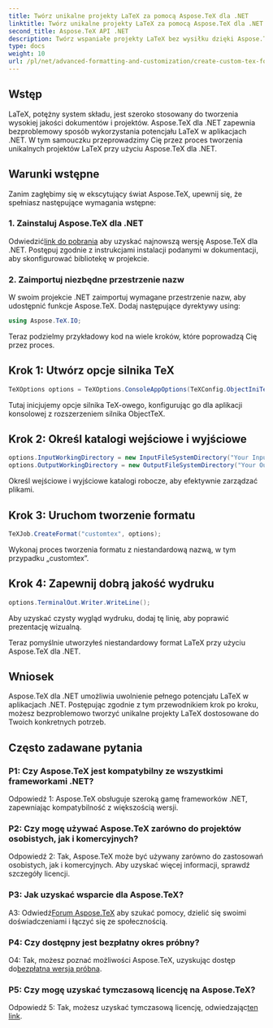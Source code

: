 ```yaml
---
title: Twórz unikalne projekty LaTeX za pomocą Aspose.TeX dla .NET
linktitle: Twórz unikalne projekty LaTeX za pomocą Aspose.TeX dla .NET
second_title: Aspose.TeX API .NET
description: Twórz wspaniałe projekty LaTeX bez wysiłku dzięki Aspose.TeX dla .NET. Pobierz teraz, aby uzyskać bezproblemową integrację z projektami .NET.
type: docs
weight: 10
url: /pl/net/advanced-formatting-and-customization/create-custom-tex-formats/
---
```

## Wstęp

LaTeX, potężny system składu, jest szeroko stosowany do tworzenia wysokiej jakości dokumentów i projektów. Aspose.TeX dla .NET zapewnia bezproblemowy sposób wykorzystania potencjału LaTeX w aplikacjach .NET. W tym samouczku przeprowadzimy Cię przez proces tworzenia unikalnych projektów LaTeX przy użyciu Aspose.TeX dla .NET.

## Warunki wstępne

Zanim zagłębimy się w ekscytujący świat Aspose.TeX, upewnij się, że spełniasz następujące wymagania wstępne:

### 1. Zainstaluj Aspose.TeX dla .NET

 Odwiedzić[link do pobrania](https://releases.aspose.com/tex/net/) aby uzyskać najnowszą wersję Aspose.TeX dla .NET. Postępuj zgodnie z instrukcjami instalacji podanymi w dokumentacji, aby skonfigurować bibliotekę w projekcie.

### 2. Zaimportuj niezbędne przestrzenie nazw

W swoim projekcie .NET zaimportuj wymagane przestrzenie nazw, aby udostępnić funkcje Aspose.TeX. Dodaj następujące dyrektywy using:

```csharp
using Aspose.TeX.IO;
```

Teraz podzielmy przykładowy kod na wiele kroków, które poprowadzą Cię przez proces.

## Krok 1: Utwórz opcje silnika TeX

```csharp
TeXOptions options = TeXOptions.ConsoleAppOptions(TeXConfig.ObjectIniTeX);
```

Tutaj inicjujemy opcje silnika TeX-owego, konfigurując go dla aplikacji konsolowej z rozszerzeniem silnika ObjectTeX.

## Krok 2: Określ katalogi wejściowe i wyjściowe

```csharp
options.InputWorkingDirectory = new InputFileSystemDirectory("Your Input Directory");
options.OutputWorkingDirectory = new OutputFileSystemDirectory("Your Output Directory");
```

Określ wejściowe i wyjściowe katalogi robocze, aby efektywnie zarządzać plikami.

## Krok 3: Uruchom tworzenie formatu

```csharp
TeXJob.CreateFormat("customtex", options);
```

Wykonaj proces tworzenia formatu z niestandardową nazwą, w tym przypadku „customtex”.

## Krok 4: Zapewnij dobrą jakość wydruku

```csharp
options.TerminalOut.Writer.WriteLine();
```

Aby uzyskać czysty wygląd wydruku, dodaj tę linię, aby poprawić prezentację wizualną.

Teraz pomyślnie utworzyłeś niestandardowy format LaTeX przy użyciu Aspose.TeX dla .NET.

## Wniosek

Aspose.TeX dla .NET umożliwia uwolnienie pełnego potencjału LaTeX w aplikacjach .NET. Postępując zgodnie z tym przewodnikiem krok po kroku, możesz bezproblemowo tworzyć unikalne projekty LaTeX dostosowane do Twoich konkretnych potrzeb.

## Często zadawane pytania

### P1: Czy Aspose.TeX jest kompatybilny ze wszystkimi frameworkami .NET?

Odpowiedź 1: Aspose.TeX obsługuje szeroką gamę frameworków .NET, zapewniając kompatybilność z większością wersji.

### P2: Czy mogę używać Aspose.TeX zarówno do projektów osobistych, jak i komercyjnych?

Odpowiedź 2: Tak, Aspose.TeX może być używany zarówno do zastosowań osobistych, jak i komercyjnych. Aby uzyskać więcej informacji, sprawdź szczegóły licencji.

### P3: Jak uzyskać wsparcie dla Aspose.TeX?

 A3: Odwiedź[Forum Aspose.TeX](https://forum.aspose.com/c/tex/47) aby szukać pomocy, dzielić się swoimi doświadczeniami i łączyć się ze społecznością.

### P4: Czy dostępny jest bezpłatny okres próbny?

 O4: Tak, możesz poznać możliwości Aspose.TeX, uzyskując dostęp do[bezpłatna wersja próbna](https://releases.aspose.com/).

### P5: Czy mogę uzyskać tymczasową licencję na Aspose.TeX?

 Odpowiedź 5: Tak, możesz uzyskać tymczasową licencję, odwiedzając[ten link](https://purchase.aspose.com/temporary-license/).